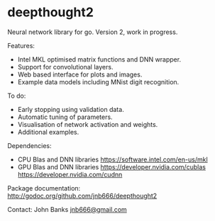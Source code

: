 deepthought2
============
Neural network library for go. Version 2, work in progress. 

Features:
* Intel MKL optimised matrix functions and DNN wrapper.
* Support for convolutional layers.
* Web based interface for plots and images.
* Example data models including MNist digit recognition.

To do:
* Early stopping using validation data.
* Automatic tuning of parameters.
* Visualisation of network activation and weights.
* Additional examples.

Dependencies:
* CPU Blas and DNN libraries <https://software.intel.com/en-us/mkl>
* GPU Blas and DNN libraries <https://developer.nvidia.com/cublas> <https://developer.nvidia.com/cudnn>

Package documentation: <http://godoc.org/github.com/jnb666/deepthought2>

Contact: John Banks <jnb666@gmail.com>
